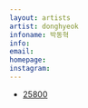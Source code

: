 ```yaml
---
layout: artists
artist: donghyeok
infoname: 박동혁
info:
email:
homepage:
instagram:
---
```

<article class="work">
<ul>
        <a href="/artists/donghyeok/25800">
        <li>25800</li>
        </a>
</ul>
</article>
